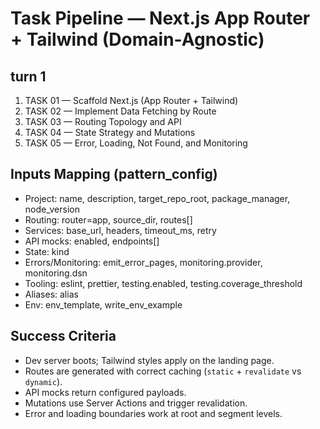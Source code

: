 # Task Pipeline — Next.js App Router + Tailwind (Domain-Agnostic)

## turn 1
1. TASK 01 — Scaffold Next.js (App Router + Tailwind)
2. TASK 02 — Implement Data Fetching by Route
3. TASK 03 — Routing Topology and API
4. TASK 04 — State Strategy and Mutations
5. TASK 05 — Error, Loading, Not Found, and Monitoring

## Inputs Mapping (pattern_config)
- Project: name, description, target_repo_root, package_manager, node_version
- Routing: router=app, source_dir, routes[]
- Services: base_url, headers, timeout_ms, retry
- API mocks: enabled, endpoints[]
- State: kind
- Errors/Monitoring: emit_error_pages, monitoring.provider, monitoring.dsn
- Tooling: eslint, prettier, testing.enabled, testing.coverage_threshold
- Aliases: alias
- Env: env_template, write_env_example

## Success Criteria
- Dev server boots; Tailwind styles apply on the landing page.
- Routes are generated with correct caching (`static` + `revalidate` vs `dynamic`).
- API mocks return configured payloads.
- Mutations use Server Actions and trigger revalidation.
- Error and loading boundaries work at root and segment levels.
